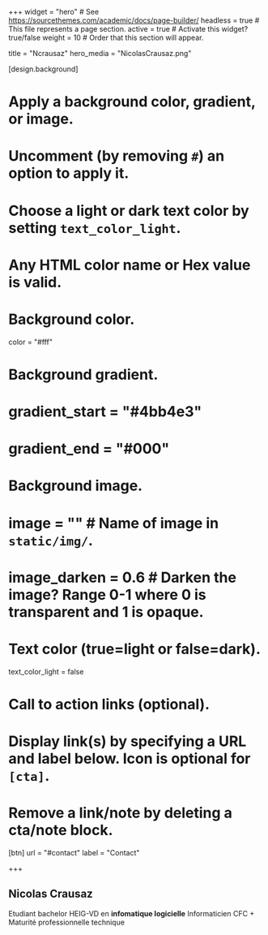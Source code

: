 +++
widget = "hero"  # See https://sourcethemes.com/academic/docs/page-builder/
headless = true  # This file represents a page section.
active = true    # Activate this widget? true/false
weight = 10      # Order that this section will appear.

title = "Ncrausaz"
hero_media = "NicolasCrausaz.png"

[design.background]
  # Apply a background color, gradient, or image.
  #   Uncomment (by removing `#`) an option to apply it.
  #   Choose a light or dark text color by setting `text_color_light`.
  #   Any HTML color name or Hex value is valid.

  # Background color.
  color = "#fff"
  
  # Background gradient.
  # gradient_start = "#4bb4e3"
  # gradient_end = "#000"
  
  # Background image.
  # image = ""  # Name of image in `static/img/`.
  # image_darken = 0.6  # Darken the image? Range 0-1 where 0 is transparent and 1 is opaque.

  # Text color (true=light or false=dark).
  text_color_light = false

# Call to action links (optional).
#   Display link(s) by specifying a URL and label below. Icon is optional for `[cta]`.
#   Remove a link/note by deleting a cta/note block.
  
[btn]
  url = "#contact"
  label = "Contact"

+++
## **Nicolas Crausaz**

Etudiant bachelor HEIG-VD en **infomatique logicielle**
Informaticien CFC + Maturité professionnelle technique